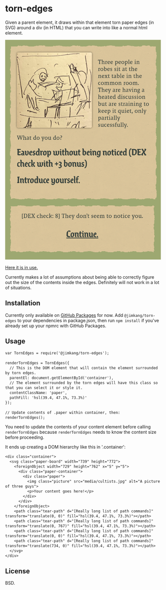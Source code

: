 torn-edges
==================

Given a parent element, it draws within that element torn paper edges (in SVG) around a div (in HTML) that you can write into like a normal html element.

![Torn edges example screenshot](meta/torn-edges-example.png)

[Here it is in use.](https://jimkang.com/moif)

Currently makes a lot of assumptions about being able to correctly figure out the size of the contents inside the edges. Definitely will not work in a lot of situations.

Installation
------------

Currently only available on [GitHub Packages](https://help.github.com/en/github/managing-packages-with-github-packages/configuring-npm-for-use-with-github-packages#installing-a-package) for now. Add `@jimkang/torn-edges` to your dependencies in package.json, then run `npm install` if you've already set up your npmrc with GitHub Packages.

Usage
-----

    var TornEdges = require('@jimkang/torn-edges');

    renderTornEdges = TornEdges({
      // This is the DOM element that will contain the element surrounded by torn edges.
      parentEl: document.getElementById('container'),
      // The element surrounded by the torn edges will have this class so that you can select it or style it.
      contentClassName: 'paper',
      pathFill: 'hsl(39.4, 47.1%, 73.3%)'
    });

    // Update contents of .paper within container, then:
    renderTornEdges();

You need to update the contents of your content element before calling `renderTornEdges` because `renderTornEdges` needs to know the content size before proceeding.

It ends up creating a DOM hierarchy like this in '.container':

    <div class="container">
      <svg class="paper-board" width="739" height="772">
        <foreignObject width="729" height="762" x="5" y="5">
          <div class="paper-container">
            <div class="paper">
              <img class="picture" src="media/cultists.jpg" alt="A picture of three guys">
              <p>Your content goes here!</p>
            </div>
          </div>
        </foreignObject>
        <path class="tear-path" d="[Really long list of path commands]" transform="translate(0, 0)" fill="hsl(39.4, 47.1%, 73.3%)"></path>
        <path class="tear-path" d="[Really long list of path commands]" transform="translate(0, 767)" fill="hsl(39.4, 47.1%, 73.3%)"></path>
        <path class="tear-path" d="[Really long list of path commands]" transform="translate(0, 0)" fill="hsl(39.4, 47.1%, 73.3%)"></path>
        <path class="tear-path" d="[Really long list of path commands]" transform="translate(734, 0)" fill="hsl(39.4, 47.1%, 73.3%)"></path>
      </svg>
    </div>

License
-------

BSD.

